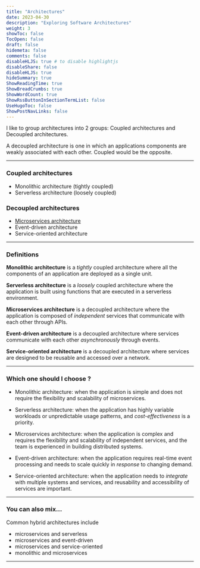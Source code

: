 ```yaml
---
title: "Architectures"
date: 2023-04-30
description: "Exploring Software Architectures"
weight: 3
showToc: false
TocOpen: false
draft: false
hidemeta: false
comments: false
disableHLJS: true # to disable highlightjs
disableShare: false
disableHLJS: true
hideSummary: true
ShowReadingTime: true
ShowBreadCrumbs: true
ShowWordCount: true
ShowRssButtonInSectionTermList: false
UseHugoToc: false
ShowPostNavLinks: false
---
```


I like to group architectures into 2 groups: Coupled architectures and Decoupled architectures. 

A decoupled architecture is one in which an applications components are weakly associated with each other. Coupled would be the opposite. 

---
### Coupled architectures
-   Monolithic architecture (tightly coupled)
-   Serverless architecture (loosely coupled)

### Decoupled architectures

-   [Microservices architecture](https://davidinsider.com/posts/microservices/)
-   Event-driven architecture
-   Service-oriented architecture

---
### Definitions 

**Monolithic architecture** is a *tightly* coupled architecture where all the components of an application are deployed as a single unit. 

**Serverless architecture** is a *loosely* coupled architecture where the application is built using functions that are executed in a serverless environment.

**Microservices architecture** is a decoupled architecture where the application is composed of *independent* services that communicate with each other through APIs. 

**Event-driven architecture** is a decoupled architecture where services communicate with each other *asynchronously* through events. 

**Service-oriented architecture** is a decoupled architecture where services are designed to be reusable and accessed over a network. 

---


### Which one should I choose ? 

-   Monolithic architecture: when the application is simple and does not require the flexibility and scalability of microservices.

-   Serverless architecture: when the application has highly variable workloads or unpredictable usage patterns, and *cost-effectiveness* is a priority.

-   Microservices architecture: when the application is complex and requires the flexibility and scalability of independent services, and the team is experienced in building distributed systems.

-   Event-driven architecture: when the application requires real-time event processing and needs to scale quickly in *response* to changing demand.

-   Service-oriented architecture: when the application needs to *integrate* with multiple systems and services, and reusability and accessibility of services are important.


---

### You can also mix... 

Common hybrid architectures include 

-   microservices and serverless
-   microservices and event-driven
-   microservices and service-oriented
-   monolithic and microservices
---





